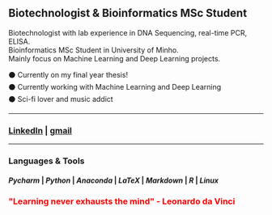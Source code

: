 ## Biotechnologist & Bioinformatics MSc Student

Biotechnologist with lab experience in DNA Sequencing, real-time PCR, ELISA.  
Bioinformatics MSc Student in University of Minho.  
Mainly focus on Machine Learning and Deep Learning projects.  

:black_circle: Currently on my final year thesis!  
:black_circle: Currently working with Machine Learning and Deep Learning  
:black_circle: Sci-fi lover and music addict  

***

### <a href="https://www.linkedin.com/in/josegracaduarte/">LinkedIn</a> | <a href="mailto:joseduartead@gmail.com">gmail</a>  

***

### Languages & Tools
#### *Pycharm* | *Python* | *Anaconda* | *LaTeX* | *Markdown* | *R* | *Linux*
### <span style="color: red;">"Learning never exhausts the mind" - Leonardo da Vinci</span>
